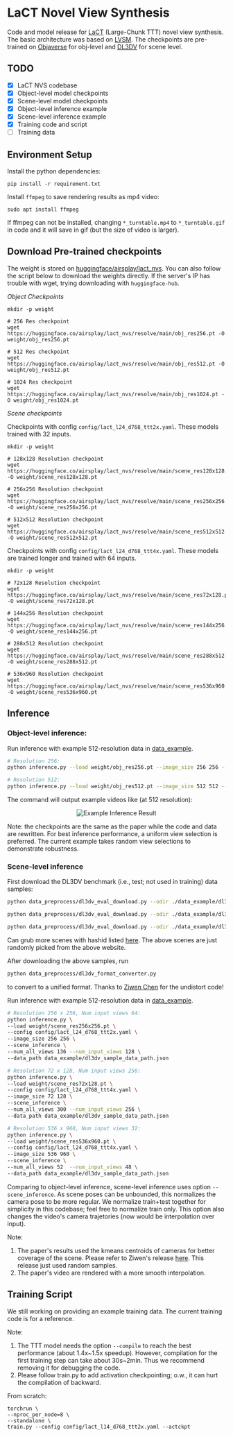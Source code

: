 # LaCT Novel View Synthesis

Code and model release for [LaCT](https://tianyuanzhang.com/projects/ttt-done-right/) (Large-Chunk TTT) novel view synthesis.
The basic architecture was based on [LVSM](https://haian-jin.github.io/projects/LVSM/).
The checkpoints are pre-trained on [Objaverse](https://objaverse.allenai.org/) for obj-level and 
[DL3DV](https://dl3dv-10k.github.io/DL3DV-10K/) for scene level.

## TODO
- [x] LaCT NVS codebase
- [x] Object-level model checkpoints
- [x] Scene-level model checkpoints
- [x] Object-level inference example
- [x] Scene-level inference example
- [x] Training code and script
- [ ] Training data

## Environment Setup
Install the python dependencies:
```
pip install -r requirement.txt
```

Install `ffmpeg` to save rendering results as mp4 video:
```
sudo apt install ffmpeg
```
If ffmpeg can not be installed, changing `*_turntable.mp4` to `*_turntable.gif` in code and it will save in gif (but the size of video is larger).

## Download Pre-trained checkpoints
The weight is stored on [huggingface/airsplay/lact_nvs](https://huggingface.co/airsplay/lact_nvs).
You can also follow the script below to download the weights directly.
If the server's IP has trouble with wget, trying downloading with `huggingface-hub`.

*Object Checkpoints*
```
mkdir -p weight

# 256 Res checkpoint
wget https://huggingface.co/airsplay/lact_nvs/resolve/main/obj_res256.pt -O weight/obj_res256.pt

# 512 Res checkpoint
wget https://huggingface.co/airsplay/lact_nvs/resolve/main/obj_res512.pt -O weight/obj_res512.pt

# 1024 Res checkpoint
wget https://huggingface.co/airsplay/lact_nvs/resolve/main/obj_res1024.pt -O weight/obj_res1024.pt
```


*Scene checkpoints*

Checkpoints with config `config/lact_l24_d768_ttt2x.yaml`. These models trained with 32 inputs.
```
mkdir -p weight 

# 128x128 Resolution checkpoint
wget https://huggingface.co/airsplay/lact_nvs/resolve/main/scene_res128x128.pt -O weight/scene_res128x128.pt

# 256x256 Resolution checkpoint  
wget https://huggingface.co/airsplay/lact_nvs/resolve/main/scene_res256x256.pt -O weight/scene_res256x256.pt

# 512x512 Resolution checkpoint
wget https://huggingface.co/airsplay/lact_nvs/resolve/main/scene_res512x512.pt -O weight/scene_res512x512.pt
```


Checkpoints with config `config/lact_l24_d768_ttt4x.yaml`. These models are trained longer and trained with 64 inputs.
```
mkdir -p weight 

# 72x128 Resolution checkpoint
wget https://huggingface.co/airsplay/lact_nvs/resolve/main/scene_res72x128.pt -O weight/scene_res72x128.pt

# 144x256 Resolution checkpoint
wget https://huggingface.co/airsplay/lact_nvs/resolve/main/scene_res144x256.pt -O weight/scene_res144x256.pt

# 288x512 Resolution checkpoint
wget https://huggingface.co/airsplay/lact_nvs/resolve/main/scene_res288x512.pt -O weight/scene_res288x512.pt

# 536x960 Resolution checkpoint
wget https://huggingface.co/airsplay/lact_nvs/resolve/main/scene_res536x960.pt -O weight/scene_res536x960.pt
```


## Inference


### Object-level inference: 
Run inference with example 512-resolution data in [data_example](/data_example/).
```bash
# Resolution 256:
python inference.py --load weight/obj_res256.pt --image_size 256 256 --data_path data_example/gso_sample_data_path.json

# Resolution 512:
python inference.py --load weight/obj_res512.pt --image_size 512 512 --data_path data_example/gso_sample_data_path.json
```
The command will output example videos like (at 512 resolution):
<p align="center">
  <img src="data_example/gso_character_inference_demo.gif" alt="Example Inference Result">
</p>

Note: the checkpoints are the same as the paper while the code and data are rewritten. For best inference performance, a uniform view selection is preferred. The current example takes random view selections to demonstrate robustness.


### Scene-level inference
First download the DL3DV benchmark (i.e., test; not used in training) data samples:
```bash
python data_preprocess/dl3dv_eval_download.py --odir ./data_example/dl3dv_benchmark --subset hash --only_level4 --hash 032dee9fb0a8bc1b90871dc5fe950080d0bcd3caf166447f44e60ca50ac04ec7

python data_preprocess/dl3dv_eval_download.py --odir ./data_example/dl3dv_benchmark --subset hash --only_level4 --hash 0853979305f7ecb80bd8fc2c8df916410d471ef04ed5f1a64e9651baa41d7695

python data_preprocess/dl3dv_eval_download.py --odir ./data_example/dl3dv_benchmark --subset hash --only_level4 --hash 341b4ff3dfd3d377d7167bd81f443bedafbff003bf04881b99760fc0aeb69510
```
Can grub more scenes with hashid listed [here](https://huggingface.co/datasets/DL3DV/DL3DV-Benchmark/tree/main). The above scenes are just randomly picked from the above website.

After downloading the above samples, run
```bash
python data_preprocess/dl3dv_format_converter.py
```
to convert to a unified format. Thanks to [Ziwen Chen](https://chenziwe.com/) for the undistort code!

Run inference with example 512-resolution data in [data_example](/data_example/).
```bash
# Resolution 256 x 256, Num input views 64:
python inference.py \
--load weight/scene_res256x256.pt \
--config config/lact_l24_d768_ttt2x.yaml \
--image_size 256 256 \
--scene_inference \
--num_all_views 136 --num_input_views 128 \
--data_path data_example/dl3dv_sample_data_path.json 

# Resolution 72 x 128, Num input views 256:
python inference.py \
--load weight/scene_res72x128.pt \
--config config/lact_l24_d768_ttt4x.yaml \
--image_size 72 128 \
--scene_inference \
--num_all_views 300 --num_input_views 256 \
--data_path data_example/dl3dv_sample_data_path.json 

# Resolution 536 x 960, Num input views 32:
python inference.py \
--load weight/scene_res536x960.pt \
--config config/lact_l24_d768_ttt4x.yaml \
--image_size 536 960 \
--scene_inference \
--num_all_views 52  --num_input_views 48 \
--data_path data_example/dl3dv_sample_data_path.json 
```

Comparing to object-level inference, scene-level inference uses option `--scene_inference`. As scene poses can be unbounded, this normalizes the camera pose to be more regular. We normalize train+test together for simplicity in this codebase; feel free to normalize train only. This option also changes the video's camera trajetories (now would be interpolation over input). 

Note:
1. The paper's results used the kmeans centroids of cameras for better coverage of the scene. Please refer to Ziwen's release [here](https://github.com/arthurhero/Long-LRM). This release just used random samples.
2. The paper's video are rendered with a more smooth interpolation. 

## Training Script 

We still working on providing an example training data.
The current training code is for a reference.

Note:
1. The TTT model needs the option `--compile` to reach the best performance (about 1.4x~1.5x speedup). However, compilation for the first training step can take about 30s~2min. Thus we recommend removing it for debugging the code. 
2. Please follow train.py to add activation checkpointing; o.w., it can hurt the compilation of backward.

From scratch:
```
torchrun \
--nproc_per_node=8 \
--standalone \
train.py --config config/lact_l14_d768_ttt2x.yaml --actckpt
```



